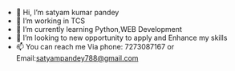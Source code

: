 - 👋 Hi, I’m satyam kumar pandey
- 👀 I’m working in TCS
- 🌱 I’m currently learning Python,WEB Development
- 💞️ I’m looking to new opportunity to apply and Enhance my skills
- 📫 You can reach me Via phone: 7273087167 or Email:satyampandey788@gmail.com

<!---
satyamprojects/satyamprojects is a ✨ special ✨ repository because its `README.md` (this file) appears on your GitHub profile.
You can click the Preview link to take a look at your changes.
--->
